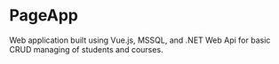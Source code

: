 # PageApp

Web application built using Vue.js, MSSQL, and .NET Web Api for basic CRUD managing of students and courses.
